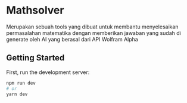 # Mathsolver

Merupakan sebuah tools yang dibuat untuk membantu menyelesaikan permasalahan matematika dengan memberikan jawaban yang sudah di generate oleh AI yang berasal dari API Wolfram Alpha

## Getting Started

First, run the development server:

```bash
npm run dev
# or
yarn dev
```
